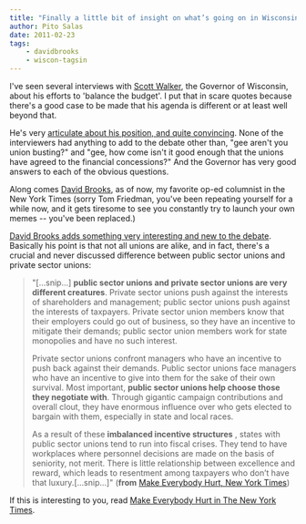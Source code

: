 ```yaml
---
title: "Finally a little bit of insight on what’s going on in Wisconsin"
author: Pito Salas
date: 2011-02-23
tags:
    - davidbrooks
    - wiscon-tagsin
---
```




I've seen several interviews with [Scott
Walker](<http://en.wikipedia.org/wiki/Scott_Walker_\(politician\)>), the
Governor of Wisconsin, about his efforts to 'balance the budget'. I put that
in scare quotes because there's a good case to be made that his agenda is
different or at least well beyond that.

He's very [articulate about his position, and quite
convincing](<http://www.cnn.com/2011/US/02/21/wisconsin.budget/index.html?iref=24hours>).
None of the interviewers had anything to add to the debate other than, "gee
aren't you union busting?" and "gee, how come isn't it good enough that the
unions have agreed to the financial concessions?" And the Governor has very
good answers to each of the obvious questions.

Along comes [David
Brooks](<http://topics.nytimes.com/top/opinion/editorialsandoped/oped/columnists/davidbrooks/index.html>),
as of now, my favorite op-ed columnist in the New York Times (sorry Tom
Friedman, you've been repeating yourself for a while now, and it gets tiresome
to see you constantly try to launch your own memes -- you've been replaced.)

[David Brooks adds something very interesting and new to the
debate](<http://www.nytimes.com/2011/02/22/opinion/22brooks.html?_r=1&ref=davidbrooks>).
Basically his point is that not all unions are alike, and in fact, there's a
crucial and never discussed difference between public sector unions and
private sector unions:

> "[…snip…] **public sector unions and private sector unions are very
> different creatures**. Private sector unions push against the interests of
> shareholders and management; public sector unions push against the interests
> of taxpayers. Private sector union members know that their employers could
> go out of business, so they have an incentive to mitigate their demands;
> public sector union members work for state monopolies and have no such
> interest.
>
> Private sector unions confront managers who have an incentive to push back
> against their demands. Public sector unions face managers who have an
> incentive to give into them for the sake of their own survival. Most
> important, **public sector unions help choose those they negotiate with**.
> Through gigantic campaign contributions and overall clout, they have
> enormous influence over who gets elected to bargain with them, especially in
> state and local races.
>
> As a result of these **imbalanced incentive structures** , states with
> public sector unions tend to run into fiscal crises. They tend to have
> workplaces where personnel decisions are made on the basis of seniority, not
> merit. There is little relationship between excellence and reward, which
> leads to resentment among taxpayers who don’t have that luxury.[…snip…]"
> (**from** [Make Everybody Hurt, New York
> Times](<http://www.nytimes.com/2011/02/22/opinion/22brooks.html?_r=1&ref=davidbrooks>))

If this is interesting to you, read [Make Everybody Hurt in The New York
Times](<http://www.nytimes.com/2011/02/22/opinion/22brooks.html?_r=1&ref=davidbrooks>).


